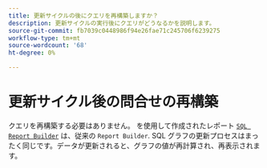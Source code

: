 ```yaml
---
title: 更新サイクルの後にクエリを再構築しますか？
description: 更新サイクルの実行後にクエリがどうなるかを説明します。
source-git-commit: fb7039c0448986f94e26fae71c245706f6239275
workflow-type: tm+mt
source-wordcount: '68'
ht-degree: 0%

---
```


# 更新サイクル後の問合せの再構築

クエリを再構築する必要はありません。 を使用して作成されたレポート [`SQL Report Builder`](../dev-reports/sql-rpt-bldr.md) は、従来の `Report Builder`. SQL グラフの更新プロセスはまったく同じです。データが更新されると、グラフの値が再計算され、再表示されます。
